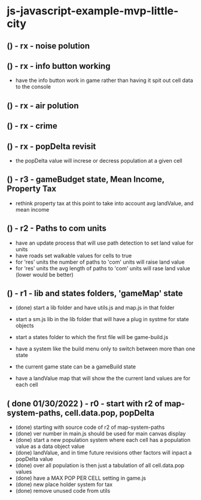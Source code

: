 # js-javascript-example-mvp-little-city


<!-- Maintenance -->



<!-- Additional Features -->

## () - rx - noise polution

<!-- Minimum Viable Product -->

## () - rx - info button working
* have the info button work in game rather than having it spit out cell data to the console

## () - rx - air polution

## () - rx - crime

## () - rx - popDelta revisit 
* the popDelta value will increse or decress population at a given cell

## () - r3 - gameBudget state, Mean Income, Property Tax
* rethink property tax at this point to take into account avg landValue, and mean income

## () - r2 - Paths to com units
* have an update process that will use path detection to set land value for units
* have roads set walkable values for cells to true
* for 'res' units the number of paths to 'com' units will raise land value
* for 'res' units the avg length of paths to 'com' units will rase land value (lower would be better)

## () - r1 - lib and states folders, 'gameMap' state
* (done) start a lib folder and have utils.js and map.js in that folder
* start a sm.js lib in the lib folder that will have a plug in systme for state objects
* start a states folder to which the first file will be game-build.js


* have a system like the build menu only to switch between more than one state
* the current game state can be a gameBuild state
* have a landValue map that will show the the current land values are for each cell

## ( done 01/30/2022 ) - r0 - start with r2 of map-system-paths, cell.data.pop, popDelta
* (done) starting with source code of r2 of map-system-paths
* (done) ver number in main.js should be used for main canvas display
* (done) start a new population system where each cell has a population value as a data object value
* (done) landValue, and in time future revisions other factors will inpact a popDelta value
* (done) over all population is then just a tabulation of all cell.data.pop values
* (done) have a MAX POP PER CELL setting in game.js
* (done) new place holder system for tax
* (done) remove unused code from utils
